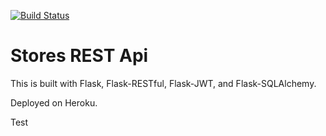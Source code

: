 [![Build Status](https://travis-ci.org/Rastishka29/python-testing.svg?branch=master)](https://travis-ci.org/Rastishka29/python-testing)


# Stores REST Api

This is built with Flask, Flask-RESTful, Flask-JWT, and Flask-SQLAlchemy.

Deployed on Heroku.

Test
